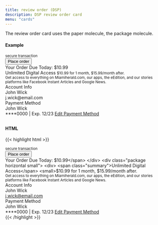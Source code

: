 ```yaml
---
title: review order (DSP)
description: DSP review order card
menu: "cards"
---
```


The review order card uses the paper molecule, the package molecule.

#### Example
<div class="dsp" style="margin-bottom: 30px;">
    <section>
           <div class="review-order">
                <div class="paper">
                   <div class="flex-columns">
                        <small class="secure">secure transaction <i class="fas fa-lock"></i></small>
                        <div class="package small">
                          <button id="button" type="submit" class="button promo">Place order</button>                    
                        </div>
                    <div>
                        <div class="flex">
                            <span class="summary bold">Your Order</span>
                            <span class="summary bold">Due Today: $10.99</span>
                        </div>
                        <div class="package horizontal small">
                            <div>
                                <span class="summary">Unlimited Digital Access</span>
                                <small>$10.99 for 1 month, $15.99/month after.</small>
                            </div>
                            <small class="stretch">Get access to everything on Miamiherald.com, our apps, the eEdition, and our stories platforms like Facebook Instant Articles and Google News.</small>
                        </div>
                    </div>
                    <div>
                        <div class="flex">
                            <span class="summary bold">Account Info</span>
                        </div>
                        <div class="package horizontal small">
                            <div>
                                <span class="summary">John Wick</span><br>
                                <span class="summary">j.wick@email.com</span>
                            </div>
                        </div>
                    </div>
                    <div>
                        <div class="flex">
                            <span class="summary bold">Payment Method</span>
                        </div>
                        <div class="package horizontal small">
                            <div>
                                <span class="summary">John Wick</span><br>
                                <span class="summary">****0000 | Exp. 12/23 <i class="fab fa-cc-visa" style="color: #1A1F71;"></i></span>
                                <a href="#" class="more-link primary">Edit Payment Method</a>
                            </div>
                        </div>
                    </div>
                </div>
            </div>
        </div>
    </section>
</div>

#### HTML
{{< highlight html >}}
           <div class="review-order">
                <div class="paper">
                   <div class="flex-columns">
                        <small class="secure">secure transaction <i class="fas fa-lock"></i></small>
                        <div class="package small">
                          <button id="button" type="submit" class="button promo">Place order</button>                    
                        </div>
                    <div>
                        <div class="flex">
                            <span class="summary bold">Your Order</span>
                            <span class="summary bold">Due Today: $10.99</span>
                        </div>
                        <div class="package horizontal small">
                            <div>
                                <span class="summary">Unlimited Digital Access</span>
                                <small>$10.99 for 1 month, $15.99/month after.</small>
                            </div>
                            <small class="stretch">Get access to everything on Miamiherald.com, our apps, the eEdition, and our stories platforms like Facebook Instant Articles and Google News.</small>
                        </div>
                    </div>
                    <div>
                        <div class="flex">
                            <span class="summary bold">Account Info</span>
                        </div>
                        <div class="package horizontal small">
                            <div>
                                <span class="summary">John Wick</span><br>
                                <span class="summary">j.wick@email.com</span>
                            </div>
                        </div>
                    </div>
                    <div>
                        <div class="flex">
                            <span class="summary bold">Payment Method</span>
                        </div>
                        <div class="package horizontal small">
                            <div>
                                <span class="summary">John Wick</span><br>
                                <span class="summary">****0000 | Exp. 12/23 <i class="fab fa-cc-visa" style="color: #1A1F71;"></i></span>
                                <a href="#" class="more-link primary">Edit Payment Method</a>
                            </div>
                        </div>
                    </div>
                </div>
            </div>
        </div>
{{< /highlight >}}

